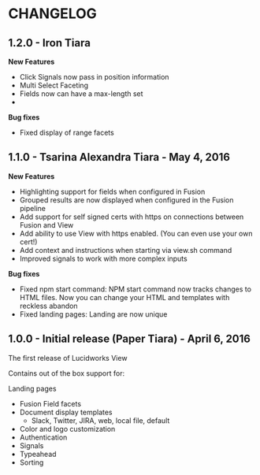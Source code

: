 # CHANGELOG

## 1.2.0 - Iron Tiara
**New Features**
 * Click Signals now pass in position information
 * Multi Select Faceting
 * Fields now can have a max-length set
 *

**Bug fixes**
* Fixed display of range facets

## 1.1.0 - Tsarina Alexandra Tiara - May 4, 2016
**New Features**
* Highlighting support for fields when configured in Fusion
* Grouped results are now displayed when configured in the Fusion pipeline
* Add support for self signed certs with https on connections between Fusion and View
* Add ability to use View with https enabled. (You can even use your own cert!)
* Add context and instructions when starting via view.sh command
* Improved signals to work with more complex inputs

**Bug fixes**
* Fixed npm start command:   NPM start command now tracks changes to HTML files. Now you can change your HTML and templates with reckless abandon
* Fixed landing pages: Landing are now unique

## 1.0.0 - Initial release (Paper Tiara) - April 6, 2016

The first release of Lucidworks View

Contains out of the box support for:

Landing pages
- Fusion Field facets
- Document display templates
  - Slack, Twitter, JIRA, web, local file, default
- Color and logo customization
- Authentication
- Signals
- Typeahead
- Sorting
